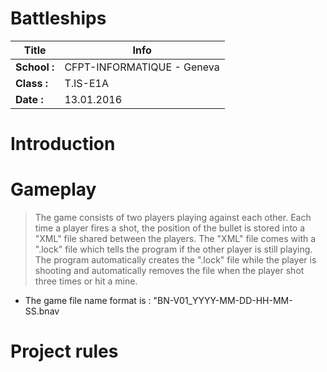 # Battleships

| Title      |  Info                      |
|------------|----------------------------|
|**School :**| CFPT-INFORMATIQUE - Geneva |
|**Class :** | T.IS-E1A                   |
|**Date :**  | 13.01.2016                 |


# Introduction
# Gameplay
> The game consists of two players playing against each other. Each time a player fires a shot,
the position of the bullet is stored into a "XML" file shared between the players. The "XML" file
comes with a ".lock" file which tells the program if the other player is still playing.
The program automatically creates the ".lock" file while the player is shooting and automatically
removes the file when the player shot three times or hit a mine.
  - The game file name format is : "BN-V01_YYYY-MM-DD-HH-MM-SS.bnav



# Project rules
